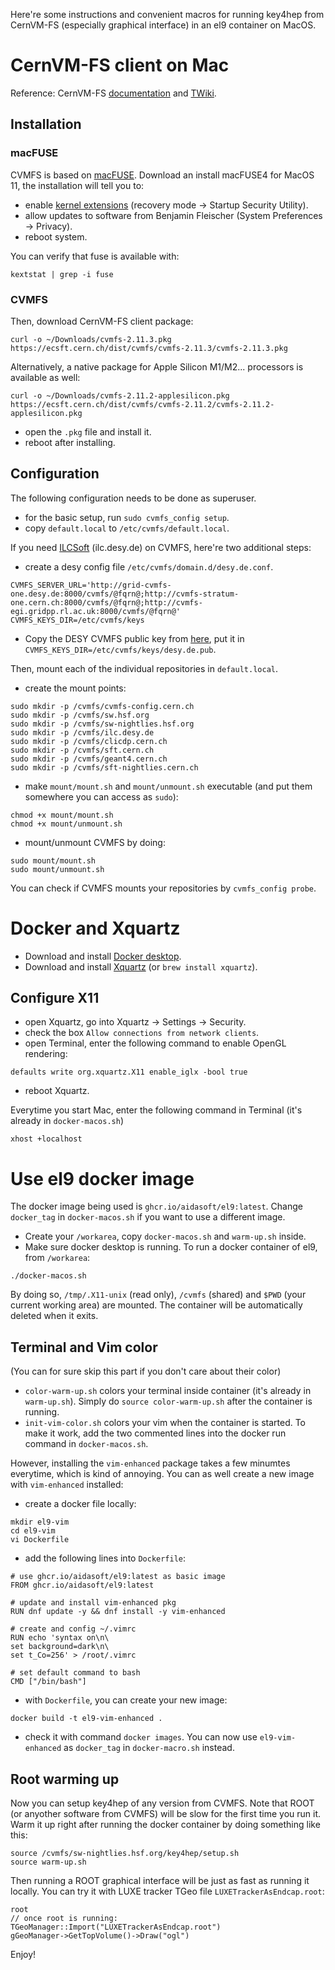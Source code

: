 Here're some instructions and convenient macros for running key4hep from CernVM-FS (especially graphical interface) in an el9 container on MacOS.

# CernVM-FS client on Mac

Reference: CernVM-FS [documentation](https://cvmfs.readthedocs.io/en/stable/cpt-quickstart.html) and [TWiki](https://twiki.cern.ch/twiki/bin/view/AtlasComputing/Cvmfs21).

## Installation
### macFUSE
CVMFS is based on [macFUSE](https://osxfuse.github.io/). Download an install macFUSE4 for MacOS 11, the installation will tell you to:
* enable [kernel extensions](https://support.apple.com/guide/mac-help/change-security-settings-startup-disk-a-mac-mchl768f7291/mac) (recovery mode -> Startup Security Utility).
* allow updates to software from Benjamin Fleischer (System Preferences -> Privacy).
* reboot system.

You can verify that fuse is available with:
```
kextstat | grep -i fuse
```
### CVMFS
Then, download CernVM-FS client package:
```
curl -o ~/Downloads/cvmfs-2.11.3.pkg https://ecsft.cern.ch/dist/cvmfs/cvmfs-2.11.3/cvmfs-2.11.3.pkg
```
Alternatively, a native package for Apple Silicon M1/M2... processors is available as well:
```
curl -o ~/Downloads/cvmfs-2.11.2-applesilicon.pkg https://ecsft.cern.ch/dist/cvmfs/cvmfs-2.11.2/cvmfs-2.11.2-applesilicon.pkg
```
* open the `.pkg` file and install it.
* reboot after installing.
  
## Configuration
The following configuration needs to be done as superuser.
* for the basic setup, run `sudo cvmfs_config setup`.
* copy `default.local` to `/etc/cvmfs/default.local`.

If you need [ILCSoft](https://twiki.cern.ch/twiki/bin/view/CLIC/CLICCvmfs) (ilc.desy.de) on CVMFS, here're two additional steps:
*  create a desy config file `/etc/cvmfs/domain.d/desy.de.conf`.
```
CVMFS_SERVER_URL='http://grid-cvmfs-one.desy.de:8000/cvmfs/@fqrn@;http://cvmfs-stratum-one.cern.ch:8000/cvmfs/@fqrn@;http://cvmfs-egi.gridpp.rl.ac.uk:8000/cvmfs/@fqrn@'
CVMFS_KEYS_DIR=/etc/cvmfs/keys
```
* Copy the DESY CVMFS public key from [here](https://confluence.desy.de/display/grid/DESY-CVMFS-Repositories_174022946.html), put it in `CVMFS_KEYS_DIR=/etc/cvmfs/keys/desy.de.pub`.

Then, mount each of the individual repositories in `default.local`.

* create the mount points:
```
sudo mkdir -p /cvmfs/cvmfs-config.cern.ch
sudo mkdir -p /cvmfs/sw.hsf.org
sudo mkdir -p /cvmfs/sw-nightlies.hsf.org
sudo mkdir -p /cvmfs/ilc.desy.de
sudo mkdir -p /cvmfs/clicdp.cern.ch
sudo mkdir -p /cvmfs/sft.cern.ch
sudo mkdir -p /cvmfs/geant4.cern.ch
sudo mkdir -p /cvmfs/sft-nightlies.cern.ch
```
* make `mount/mount.sh` and `mount/unmount.sh` executable (and put them somewhere you can access as `sudo`):
```
chmod +x mount/mount.sh
chmod +x mount/unmount.sh
```
* mount/unmount CVMFS by doing:
```
sudo mount/mount.sh
sudo mount/unmount.sh
```
You can check if CVMFS mounts your repositories by `cvmfs_config probe`.

# Docker and Xquartz
* Download and install [Docker desktop](https://www.docker.com/products/docker-desktop).
* Download and install [Xquartz](https://www.xquartz.org) (or `brew install xquartz`).

## Configure X11
* open Xquartz, go into Xquartz -> Settings -> Security.
* check the box `Allow connections from network clients`.
* open Terminal, enter the following command to enable OpenGL rendering:
```
defaults write org.xquartz.X11 enable_iglx -bool true
```
* reboot Xquartz.

Everytime you start Mac, enter the following command in Terminal (it's already in `docker-macos.sh`)
```
xhost +localhost
```

# Use el9 docker image
The docker image being used is `ghcr.io/aidasoft/el9:latest`. Change `docker_tag` in `docker-macos.sh` if you want to use a different image.
* Create your `/workarea`, copy `docker-macos.sh` and `warm-up.sh` inside.
* Make sure docker desktop is running. To run a docker container of el9, from `/workarea`:
```
./docker-macos.sh
```
By doing so, `/tmp/.X11-unix` (read only), `/cvmfs` (shared) and `$PWD` (your current working area) are mounted. The container will be automatically deleted when it exits.

## Terminal and Vim color
(You can for sure skip this part if you don't care about their color)

* `color-warm-up.sh` colors your terminal inside container (it's already in `warm-up.sh`). Simply do `source color-warm-up.sh` after the container is running.
* `init-vim-color.sh` colors your vim when the container is started. To make it work, add the two commented lines into the docker run command in `docker-macos.sh`.

However, installing the `vim-enhanced` package takes a few minumtes everytime, which is kind of annoying. You can as well create a new image with `vim-enhanced` installed:
* create a docker file locally:
```
mkdir el9-vim
cd el9-vim
vi Dockerfile
```
* add the following lines into `Dockerfile`:
```
# use ghcr.io/aidasoft/el9:latest as basic image
FROM ghcr.io/aidasoft/el9:latest

# update and install vim-enhanced pkg
RUN dnf update -y && dnf install -y vim-enhanced

# create and config ~/.vimrc
RUN echo 'syntax on\n\
set background=dark\n\
set t_Co=256' > /root/.vimrc

# set default command to bash
CMD ["/bin/bash"]
```
* with `Dockerfile`, you can create your new image:
```
docker build -t el9-vim-enhanced .
```
* check it with command `docker images`. You can now use `el9-vim-enhanced` as `docker_tag` in `docker-macro.sh` instead.

## Root warming up
Now you can setup key4hep of any version from CVMFS. Note that ROOT (or anyother software from CVMFS) will be slow for the first time you run it. Warm it up right after running the docker container by doing something like this:
```
source /cvmfs/sw-nightlies.hsf.org/key4hep/setup.sh
source warm-up.sh
```
Then running a ROOT graphical interface will be just as fast as running it locally. You can try it with LUXE tracker TGeo file `LUXETrackerAsEndcap.root`:
```
root
// once root is running:
TGeoManager::Import("LUXETrackerAsEndcap.root")
gGeoManager->GetTopVolume()->Draw("ogl")
```

Enjoy!

